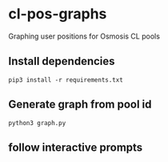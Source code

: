 # cl-pos-graphs
Graphing user positions for Osmosis CL pools

## Install dependencies
`pip3 install -r requirements.txt`

## Generate graph from pool id
`python3 graph.py` 

## follow interactive prompts
